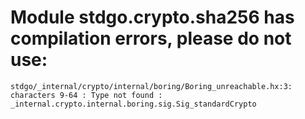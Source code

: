 # Module stdgo.crypto.sha256 has compilation errors, please do not use:
```
stdgo/_internal/crypto/internal/boring/Boring_unreachable.hx:3: characters 9-64 : Type not found : _internal.crypto.internal.boring.sig.Sig_standardCrypto

```


